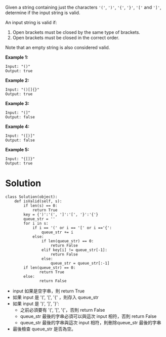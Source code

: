 Given a string containing just the characters `'('`, `')'`, `'{'`, `'}'`, `'['` and `']'`, determine if the input string is valid.

An input string is valid if:

1. Open brackets must be closed by the same type of brackets.
2. Open brackets must be closed in the correct order.

Note that an empty string is also considered valid.

**Example 1:**

```
Input: "()"
Output: true
```

**Example 2:**

```
Input: "()[]{}"
Output: true
```

**Example 3:**

```
Input: "(]"
Output: false
```

**Example 4:**

```
Input: "([)]"
Output: false
```

**Example 5:**

```
Input: "{[]}"
Output: true
```



# Solution

```
class Solution(object):
    def isValid(self, s):
        if len(s) == 0:
            return True
        key = {')':'(', ']':'[', '}':'{'}
        queue_str = ''
        for i in s:
            if i == '(' or i == '[' or i =='{':
                queue_str += i
            else:
                if len(queue_str) == 0:
                    return False
                elif key[i] != queue_str[-1]:
                    return False
                else:
                    queue_str = queue_str[:-1]
        if len(queue_str) == 0:
               return True
        else:
               return False
```

* input 如果是空字串，則 return True
* 如果 input 是 '(', '[', '{' ，則存入 queue_str
* 如果 input 是 ')', ']', '}':
  * 之前必須要有 '(', '[', '{'，否則 return False
  * queue_str 最後的字串必須可以與這次 input 相符，否則 return False
  * queue_str 最後的字串與這次 input 相符，則刪除queue_str 最後的字串
* 最後檢查 queue_str 是否為空。